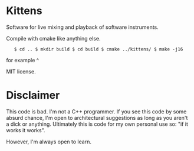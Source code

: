 # Kittens

Software for live mixing and playback of software instruments.

Compile with cmake like anything else.

`	$ cd ..
	$ mkdir build
	$ cd build
	$ cmake ../kittens/
	$ make -j16`

for example ^

MIT license.

# Disclaimer

This code is bad. I'm not a C++ programmer. If you see this code by some absurd chance, I'm open to 
architectural suggestions as long as you aren't a dick or anything. Ultimately this is code for
my own personal use so: "if it works it works".

However, I'm always open to learn.
